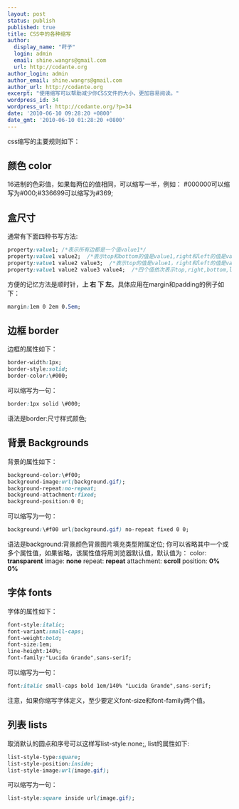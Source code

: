 ```yaml
---
layout: post
status: publish
published: true
title: CSS中的各种缩写
author:
  display_name: "莳子"
  login: admin
  email: shine.wangrs@gmail.com
  url: http://codante.org
author_login: admin
author_email: shine.wangrs@gmail.com
author_url: http://codante.org
excerpt: "使用缩写可以帮助减少你CSS文件的大小，更加容易阅读。"
wordpress_id: 34
wordpress_url: http://codante.org/?p=34
date: '2010-06-10 09:28:20 +0800'
date_gmt: '2010-06-10 01:28:20 +0800'
---
```


css缩写的主要规则如下：

## 颜色 color

16进制的色彩值，如果每两位的值相同，可以缩写一半，例如：
\#000000可以缩写为\#000;\#336699可以缩写为\#369;

## 盒尺寸

通常有下面四种书写方法:

```css
property:value1; /*表示所有边都是一个值value1*/
property:value1 value2;  /*表示top和bottom的值是value1,right和left的值是value2*/
property:value1 value2 value3;  /*表示top的值是value1，right和left的值是value2，bottom的值是value3*/
property:value1 value2 value3 value4;  /*四个值依次表示top,right,bottom,left*/
```

方便的记忆方法是顺时针，**上 右 下 左**。具体应用在margin和padding的例子如下：

```css
margin:1em 0 2em 0.5em;
```

## 边框 border

边框的属性如下：

```css
border-width:1px;
border-style:solid;
border-color:\#000;
```

可以缩写为一句：

```css
border:1px solid \#000;
```

语法是border:尺寸样式颜色;

## 背景 Backgrounds

背景的属性如下：

```css
background-color:\#f00;
background-image:url(background.gif);
background-repeat:no-repeat;
background-attachment:fixed;
background-position:0 0;
```

可以缩写为一句：

```css
background:\#f00 url(background.gif) no-repeat fixed 0 0;
```

语法是background:背景颜色背景图片填充类型附属定位;
你可以省略其中一个或多个属性值，如果省略，该属性值将用浏览器默认值，默认值为：
color: **transparent**
image: **none**
repeat: **repeat**
attachment: **scroll**
position: **0% 0%**

## 字体 fonts

字体的属性如下：

```css
font-style:italic;
font-variant:small-caps;
font-weight:bold;
font-size:1em;
line-height:140%;
font-family:"Lucida Grande",sans-serif;
```

可以缩写为一句：

```css
font:italic small-caps bold 1em/140% "Lucida Grande",sans-serif;
```

注意，如果你缩写字体定义，至少要定义font-size和font-family两个值。

## 列表 lists

取消默认的圆点和序号可以这样写list-style:none;,
list的属性如下:

```css
list-style-type:square;
list-style-position:inside;
list-style-image:url(image.gif);
```

可以缩写为一句：

```css
list-style:square inside url(image.gif);
```